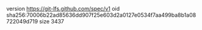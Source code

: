 version https://git-lfs.github.com/spec/v1
oid sha256:70006b22ad85636dd907f25e603d2a0127e0534f7aa499ba8b1a08722049d719
size 3437
